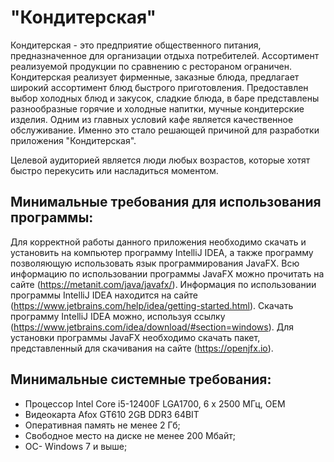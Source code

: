 # "Кондитерская"

 Кондитерская - это предприятие общественного питания, предназначенное для организации отдыха потребителей. Ассортимент реализуемой продукции по сравнению с рестораном ограничен. Кондитерская реализует фирменные, заказные блюда, предлагает широкий ассортимент блюд быстрого приготовления. Предоставлен выбор холодных блюд и закусок, сладкие блюда, в баре представлены разнообразные горячие и холодные напитки, мучные кондитерские изделия. Одним из главных условий кафе является качественное обслуживание.
Именно это стало решающей причиной для разработки приложения "Кондитерская".

 Целевой аудиторией является люди любых возрастов, которые хотят быстро перекусить или насладиться моментом.

## Минимальные требования для использования программы:

 Для корректной работы данного приложения необходимо скачать и установить на компьютер программу IntelliJ IDEA,
а также программу позволяющую использовать язык программирования JavaFX. Всю информацию по использовании программы JavaFX можно прочитать на сайте 
(https://metanit.com/java/javafx/).
 Информация по использовании программы IntelliJ IDEA находится на сайте (https://www.jetbrains.com/help/idea/getting-started.html).
Скачать программу IntelliJ IDEA можно, используя ссылку (https://www.jetbrains.com/idea/download/#section=windows).
Для установки программы JavaFX необходимо скачать пакет, представленный для скачивания на сайте (https://openjfx.io).

## Минимальные системные требования:
* Процессор Intel Core i5-12400F LGA1700, 6 x 2500 МГц, OEM
* Видеокарта Afox GT610 2GB DDR3 64BIT
* Оперативная память не менее 2 Гб;
* Свободное место на диске не менее 200 Мбайт;
* ОС- Windows 7 и выше;
